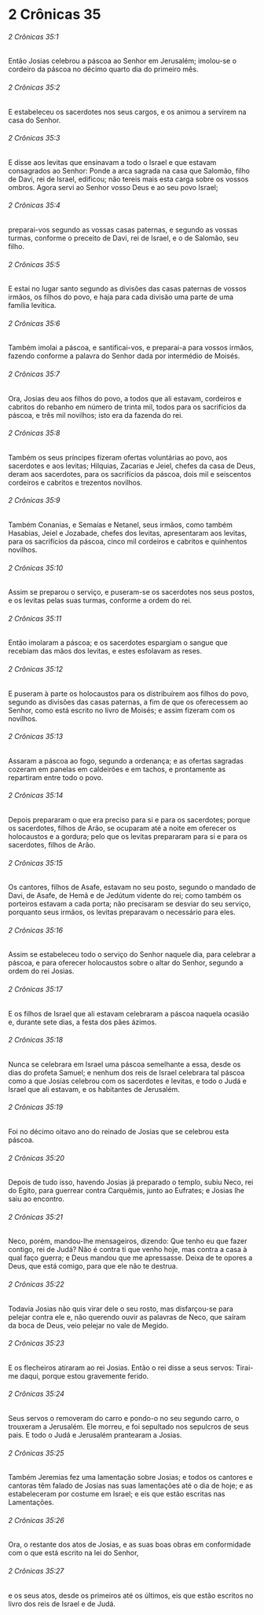 # 2 Crônicas 35

###### 2 Crônicas 35:1

Então Josias celebrou a páscoa ao Senhor em Jerusalém; imolou-se o cordeiro da páscoa no décimo quarto dia do primeiro mês.

###### 2 Crônicas 35:2

E estabeleceu os sacerdotes nos seus cargos, e os animou a servirem na casa do Senhor.

###### 2 Crônicas 35:3

E disse aos levitas que ensinavam a todo o Israel e que estavam consagrados ao Senhor: Ponde a arca sagrada na casa que Salomão, filho de Davi, rei de Israel, edificou; não tereis mais esta carga sobre os vossos ombros. Agora servi ao Senhor vosso Deus e ao seu povo Israel;

###### 2 Crônicas 35:4

preparai-vos segundo as vossas casas paternas, e segundo as vossas turmas, conforme o preceito de Davi, rei de Israel, e o de Salomão, seu filho.

###### 2 Crônicas 35:5

E estai no lugar santo segundo as divisões das casas paternas de vossos irmãos, os filhos do povo, e haja para cada divisão uma parte de uma família levítica.

###### 2 Crônicas 35:6

Também imolai a páscoa, e santificai-vos, e preparai-a para vossos irmãos, fazendo conforme a palavra do Senhor dada por intermédio de Moisés.

###### 2 Crônicas 35:7

Ora, Josias deu aos filhos do povo, a todos que ali estavam, cordeiros e cabritos do rebanho em número de trinta mil, todos para os sacrifícios da páscoa, e três mil novilhos; isto era da fazenda do rei.

###### 2 Crônicas 35:8

Também os seus príncipes fizeram ofertas voluntárias ao povo, aos sacerdotes e aos levitas; Hilquias, Zacarias e Jeiel, chefes da casa de Deus, deram aos sacerdotes, para os sacrifícios da páscoa, dois mil e seiscentos cordeiros e cabritos e trezentos novilhos.

###### 2 Crônicas 35:9

Também Conanias, e Semaías e Netanel, seus irmãos, como também Hasabias, Jeiel e Jozabade, chefes dos levitas, apresentaram aos levitas, para os sacrifícios da páscoa, cinco mil cordeiros e cabritos e quinhentos novilhos.

###### 2 Crônicas 35:10

Assim se preparou o serviço, e puseram-se os sacerdotes nos seus postos, e os levitas pelas suas turmas, conforme a ordem do rei.

###### 2 Crônicas 35:11

Então imolaram a páscoa; e os sacerdotes espargiam o sangue que recebiam das mãos dos levitas, e estes esfolavam as reses.

###### 2 Crônicas 35:12

E puseram à parte os holocaustos para os distribuírem aos filhos do povo, segundo as divisões das casas paternas, a fim de que os oferecessem ao Senhor, como está escrito no livro de Moisés; e assim fizeram com os novilhos.

###### 2 Crônicas 35:13

Assaram a páscoa ao fogo, segundo a ordenança; e as ofertas sagradas cozeram em panelas em caldeirões e em tachos, e prontamente as repartiram entre todo o povo.

###### 2 Crônicas 35:14

Depois prepararam o que era preciso para si e para os sacerdotes; porque os sacerdotes, filhos de Arão, se ocuparam até a noite em oferecer os holocaustos e a gordura; pelo que os levitas prepararam para si e para os sacerdotes, filhos de Arão.

###### 2 Crônicas 35:15

Os cantores, filhos de Asafe, estavam no seu posto, segundo o mandado de Davi, de Asafe, de Hemã e de Jedútum vidente do rei; como também os porteiros estavam a cada porta; não precisaram se desviar do seu serviço, porquanto seus irmãos, os levitas preparavam o necessário para eles.

###### 2 Crônicas 35:16

Assim se estabeleceu todo o serviço do Senhor naquele dia, para celebrar a páscoa, e para oferecer holocaustos sobre o altar do Senhor, segundo a ordem do rei Josias.

###### 2 Crônicas 35:17

E os filhos de Israel que ali estavam celebraram a páscoa naquela ocasião e, durante sete dias, a festa dos pães ázimos.

###### 2 Crônicas 35:18

Nunca se celebrara em Israel uma páscoa semelhante a essa, desde os dias do profeta Samuel; e nenhum dos reis de Israel celebrara tal páscoa como a que Josias celebrou com os sacerdotes e levitas, e todo o Judá e Israel que ali estavam, e os habitantes de Jerusalém.

###### 2 Crônicas 35:19

Foi no décimo oitavo ano do reinado de Josias que se celebrou esta páscoa.

###### 2 Crônicas 35:20

Depois de tudo isso, havendo Josias já preparado o templo, subiu Neco, rei do Egito, para guerrear contra Carquêmis, junto ao Eufrates; e Josias lhe saiu ao encontro.

###### 2 Crônicas 35:21

Neco, porém, mandou-lhe mensageiros, dizendo: Que tenho eu que fazer contigo, rei de Judá? Não é contra ti que venho hoje, mas contra a casa à qual faço guerra; e Deus mandou que me apressasse. Deixa de te opores a Deus, que está comigo, para que ele não te destrua.

###### 2 Crônicas 35:22

Todavia Josias não quis virar dele o seu rosto, mas disfarçou-se para pelejar contra ele e, não querendo ouvir as palavras de Neco, que saíram da boca de Deus, veio pelejar no vale de Megido.

###### 2 Crônicas 35:23

E os flecheiros atiraram ao rei Josias. Então o rei disse a seus servos: Tirai-me daqui, porque estou gravemente ferido.

###### 2 Crônicas 35:24

Seus servos o removeram do carro e pondo-o no seu segundo carro, o trouxeram a Jerusalém. Ele morreu, e foi sepultado nos sepulcros de seus pais. E todo o Judá e Jerusalém prantearam a Josias.

###### 2 Crônicas 35:25

Também Jeremias fez uma lamentação sobre Josias; e todos os cantores e cantoras têm falado de Josias nas suas lamentações até o dia de hoje; e as estabeleceram por costume em Israel; e eis que estão escritas nas Lamentações.

###### 2 Crônicas 35:26

Ora, o restante dos atos de Josias, e as suas boas obras em conformidade com o que está escrito na lei do Senhor,

###### 2 Crônicas 35:27

e os seus atos, desde os primeiros até os últimos, eis que estão escritos no livro dos reis de Israel e de Judá.

